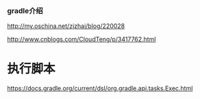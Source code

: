 ### gradle介绍
http://my.oschina.net/zjzhai/blog/220028

http://www.cnblogs.com/CloudTeng/p/3417762.html

# 执行脚本
https://docs.gradle.org/current/dsl/org.gradle.api.tasks.Exec.html
